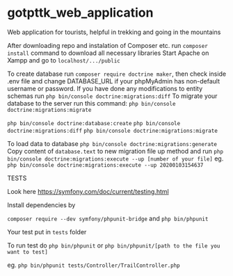 # gotpttk_web_application
Web application for tourists, helpful in trekking and going in the mountains

After downloading repo and instalation of Composer etc. run ```composer install``` command to download all necessary libraries
Start Apache on Xampp and go to ```localhost/.../public```

To create database run ```composer require doctrine maker```, 
then check inside .env file and change DATABASE_URL if your phpMyAdmin has non-default username or password. 
If you have done any modifications to entity schemas run ```php bin/console doctrine:migrations:diff```
To migrate your database to the server run this command: 
```php bin/console doctrine:migrations:migrate```

```php bin/console doctrine:database:create```
```php bin/console doctrine:migrations:diff```
```php bin/console doctrine:migrations:migrate```

To load data to database
```php bin/console doctrine:migrations:generate```
Copy content of ```database.text``` to new migration file up method and run
```php bin/console doctrine:migrations:execute --up [number of your file]``` eg.
```php bin/console doctrine:migrations:execute --up 20200103154637```

TESTS

Look here https://symfony.com/doc/current/testing.html

Install dependencies by

```composer require --dev symfony/phpunit-bridge```
and 
```php bin/phpunit```

Your test put in ```tests``` folder

To run test do ```php bin/phpunit```
or ```php bin/phpunit/[path to the file you want to test]```

eg. ```php bin/phpunit tests/Controller/TrailController.php```
